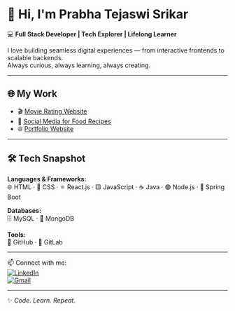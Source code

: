 # 👋 Hi, I'm Prabha Tejaswi Srikar  

💻 **Full Stack Developer | Tech Explorer | Lifelong Learner**  

I love building seamless digital experiences — from interactive frontends to scalable backends.  
Always curious, always learning, always creating.  

---

## 🌐 My Work  
- 🎬 [Movie Rating Website](#)  
- 🍲 [Social Media for Food Recipes](#)  
- 🌐 [Portfolio Website](#)  

---

## 🛠️ Tech Snapshot  
**Languages & Frameworks:**  
🌐 HTML · 🎨 CSS · ⚛️ React.js · 🟨 JavaScript · ☕ Java · 🟢 Node.js · 🌱 Spring Boot  

**Databases:**  
🗄️ MySQL · 🍃 MongoDB  

**Tools:**  
🐙 GitHub · 🦊 GitLab  

---

📫 Connect with me:  
[![LinkedIn](https://img.shields.io/badge/LinkedIn-Tejaswi%20Srikar-blue?style=flat&logo=linkedin)](https://www.linkedin.com/in/tejaswisrikarprabha)  
[![Gmail](https://img.shields.io/badge/Email-shreekerprabha06%40gmail.com-red?style=flat&logo=gmail)](mailto:shreekerprabha06@gmail.com)  

---

✨ *Code. Learn. Repeat.*  
